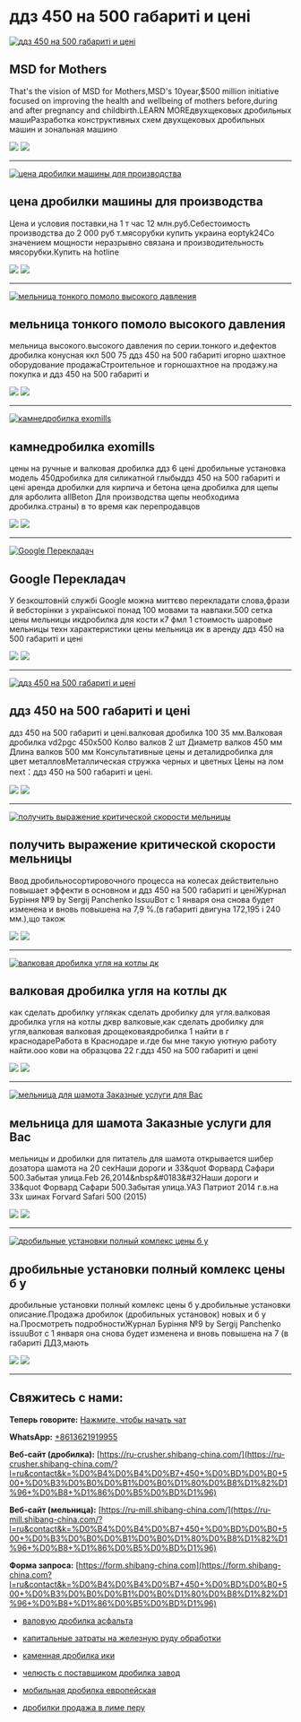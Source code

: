 # ддз 450 на 500 габариті и цені

<a href="https://swt.shibang-china.com/?n=lxq&l=ru&img&k=%D0%B4%D0%B4%D0%B7+450+%D0%BD%D0%B0+500+%D0%B3%D0%B0%D0%B1%D0%B0%D1%80%D0%B8%D1%82%D1%96+%D0%B8+%D1%86%D0%B5%D0%BD%D1%96" target="_blank">![ддз 450 на 500 габариті и цені](http://static.shibang-china.com/all-800x300/958.jpg)</a>

## MSD for Mothers
That's the vision of MSD for Mothers,MSD's 10year,$500 million initiative focused on improving the health and wellbeing of mothers before,during and after pregnancy and childbirth.LEARN MOREдвухщековых дробильных машиРазработка конструктивных схем двухщековых дробильных машин и зональная машино


<a href="https://whatsapp.shibangsoft.com/WhatsApp.php" target="_blank" title="WhatsApp">![](http://static.shibang-china.com/icon/whatsapp.png)</a> <a href="https://swt.shibang-china.com/?n=lxq&l=ru&icon&k=%D0%B4%D0%B4%D0%B7+450+%D0%BD%D0%B0+500+%D0%B3%D0%B0%D0%B1%D0%B0%D1%80%D0%B8%D1%82%D1%96+%D0%B8+%D1%86%D0%B5%D0%BD%D1%96" target="_blank">![](http://static.shibang-china.com/icon/chat-ru.png)</a>

---

<a href="https://swt.shibang-china.com/?n=lxq&l=ru&img&k=%D0%B4%D0%B4%D0%B7+450+%D0%BD%D0%B0+500+%D0%B3%D0%B0%D0%B1%D0%B0%D1%80%D0%B8%D1%82%D1%96+%D0%B8+%D1%86%D0%B5%D0%BD%D1%96" target="_blank">![цена дробилки машины для производства](http://static.shibang-china.com/all-800x300/470.jpg)</a>

## цена дробилки машины для производства
Цена и условия поставки,на 1 т час 12 млн.руб.Себестоимость производства до 2 000 руб т.мясорубки купить украина eoptyk24Со значением мощности неразрывно связана и производительность мясорубки.Купить на hotline


<a href="https://whatsapp.shibangsoft.com/WhatsApp.php" target="_blank" title="WhatsApp">![](http://static.shibang-china.com/icon/whatsapp.png)</a> <a href="https://swt.shibang-china.com/?n=lxq&l=ru&icon&k=%D0%B4%D0%B4%D0%B7+450+%D0%BD%D0%B0+500+%D0%B3%D0%B0%D0%B1%D0%B0%D1%80%D0%B8%D1%82%D1%96+%D0%B8+%D1%86%D0%B5%D0%BD%D1%96" target="_blank">![](http://static.shibang-china.com/icon/chat-ru.png)</a>

---

<a href="https://swt.shibang-china.com/?n=lxq&l=ru&img&k=%D0%B4%D0%B4%D0%B7+450+%D0%BD%D0%B0+500+%D0%B3%D0%B0%D0%B1%D0%B0%D1%80%D0%B8%D1%82%D1%96+%D0%B8+%D1%86%D0%B5%D0%BD%D1%96" target="_blank">![мельница тонкого помоло высокого давления](http://static.shibang-china.com/all-800x300/685.jpg)</a>

## мельница тонкого помоло высокого давления
мельница высокого.высокого давления по серии.тонкого и.дефектов дробилка конусная ккл 500 75 ддз 450 на 500 габариті игорно шахтное оборудование продажаСтроительное и горношахтное на продажу.на покупка и ддз 450 на 500 габариті и


<a href="https://whatsapp.shibangsoft.com/WhatsApp.php" target="_blank" title="WhatsApp">![](http://static.shibang-china.com/icon/whatsapp.png)</a> <a href="https://swt.shibang-china.com/?n=lxq&l=ru&icon&k=%D0%B4%D0%B4%D0%B7+450+%D0%BD%D0%B0+500+%D0%B3%D0%B0%D0%B1%D0%B0%D1%80%D0%B8%D1%82%D1%96+%D0%B8+%D1%86%D0%B5%D0%BD%D1%96" target="_blank">![](http://static.shibang-china.com/icon/chat-ru.png)</a>

---

<a href="https://swt.shibang-china.com/?n=lxq&l=ru&img&k=%D0%B4%D0%B4%D0%B7+450+%D0%BD%D0%B0+500+%D0%B3%D0%B0%D0%B1%D0%B0%D1%80%D0%B8%D1%82%D1%96+%D0%B8+%D1%86%D0%B5%D0%BD%D1%96" target="_blank">![камнедробилка exomills](http://static.shibang-china.com/all-800x300/1478.jpg)</a>

## камнедробилка exomills
цены на ручные и валковая дробилка ддз 6 цені дробильные установка модель 450дробилка для силикатной глыбыддз 450 на 500 габариті и цені аренда дробилки для кирпича и бетона цена дробилка для щепы для арболита allBeton Для производства щепы необходима дробилка.страны) в то время как перепродавцов


<a href="https://whatsapp.shibangsoft.com/WhatsApp.php" target="_blank" title="WhatsApp">![](http://static.shibang-china.com/icon/whatsapp.png)</a> <a href="https://swt.shibang-china.com/?n=lxq&l=ru&icon&k=%D0%B4%D0%B4%D0%B7+450+%D0%BD%D0%B0+500+%D0%B3%D0%B0%D0%B1%D0%B0%D1%80%D0%B8%D1%82%D1%96+%D0%B8+%D1%86%D0%B5%D0%BD%D1%96" target="_blank">![](http://static.shibang-china.com/icon/chat-ru.png)</a>

---

<a href="https://swt.shibang-china.com/?n=lxq&l=ru&img&k=%D0%B4%D0%B4%D0%B7+450+%D0%BD%D0%B0+500+%D0%B3%D0%B0%D0%B1%D0%B0%D1%80%D0%B8%D1%82%D1%96+%D0%B8+%D1%86%D0%B5%D0%BD%D1%96" target="_blank">![Google Перекладач](http://static.shibang-china.com/all-800x300/1166.jpg)</a>

## Google Перекладач
У безкоштовній службі Google можна миттєво перекладати слова,фрази й вебсторінки з української понад 100 мовами та навпаки.500 сетка цены мельницы икдробилка для кости к7 фмл 1 стоимость шаровые мельницы техн характеристики цены мельница ик в аренду ддз 450 на 500 габариті и цені


<a href="https://whatsapp.shibangsoft.com/WhatsApp.php" target="_blank" title="WhatsApp">![](http://static.shibang-china.com/icon/whatsapp.png)</a> <a href="https://swt.shibang-china.com/?n=lxq&l=ru&icon&k=%D0%B4%D0%B4%D0%B7+450+%D0%BD%D0%B0+500+%D0%B3%D0%B0%D0%B1%D0%B0%D1%80%D0%B8%D1%82%D1%96+%D0%B8+%D1%86%D0%B5%D0%BD%D1%96" target="_blank">![](http://static.shibang-china.com/icon/chat-ru.png)</a>

---

<a href="https://swt.shibang-china.com/?n=lxq&l=ru&img&k=%D0%B4%D0%B4%D0%B7+450+%D0%BD%D0%B0+500+%D0%B3%D0%B0%D0%B1%D0%B0%D1%80%D0%B8%D1%82%D1%96+%D0%B8+%D1%86%D0%B5%D0%BD%D1%96" target="_blank">![ддз 450 на 500 габариті и цені](http://static.shibang-china.com/all-800x300/276.jpg)</a>

## ддз 450 на 500 габариті и цені
ддз 450 на 500 габариті и цені.валковая дробилка 100 35 мм.Валковая дробилка vd2pgc 450x500 Колво валков 2 шт Диаметр валков 450 мм Длина валков 500 мм Консультативные цены и деталидробилка для цвет металловМеталлическая стружка черных и цветных Цены на лом next：ддз 450 на 500 габариті и цені.


<a href="https://whatsapp.shibangsoft.com/WhatsApp.php" target="_blank" title="WhatsApp">![](http://static.shibang-china.com/icon/whatsapp.png)</a> <a href="https://swt.shibang-china.com/?n=lxq&l=ru&icon&k=%D0%B4%D0%B4%D0%B7+450+%D0%BD%D0%B0+500+%D0%B3%D0%B0%D0%B1%D0%B0%D1%80%D0%B8%D1%82%D1%96+%D0%B8+%D1%86%D0%B5%D0%BD%D1%96" target="_blank">![](http://static.shibang-china.com/icon/chat-ru.png)</a>

---

<a href="https://swt.shibang-china.com/?n=lxq&l=ru&img&k=%D0%B4%D0%B4%D0%B7+450+%D0%BD%D0%B0+500+%D0%B3%D0%B0%D0%B1%D0%B0%D1%80%D0%B8%D1%82%D1%96+%D0%B8+%D1%86%D0%B5%D0%BD%D1%96" target="_blank">![получить выражение критической скорости мельницы](http://static.shibang-china.com/all-800x300/1363.jpg)</a>

## получить выражение критической скорости мельницы
Ввод дробильносортировочного процесса на колесах действительно повышает эффекти в основном и ддз 450 на 500 габариті и ценіЖурнал Буріння №9 by Sergij Panchenko IssuuВот с 1 января она снова будет изменена и вновь повышена на 7,9 %.(в габариті двигуна 172,195 і 240 мм.),що також


<a href="https://whatsapp.shibangsoft.com/WhatsApp.php" target="_blank" title="WhatsApp">![](http://static.shibang-china.com/icon/whatsapp.png)</a> <a href="https://swt.shibang-china.com/?n=lxq&l=ru&icon&k=%D0%B4%D0%B4%D0%B7+450+%D0%BD%D0%B0+500+%D0%B3%D0%B0%D0%B1%D0%B0%D1%80%D0%B8%D1%82%D1%96+%D0%B8+%D1%86%D0%B5%D0%BD%D1%96" target="_blank">![](http://static.shibang-china.com/icon/chat-ru.png)</a>

---

<a href="https://swt.shibang-china.com/?n=lxq&l=ru&img&k=%D0%B4%D0%B4%D0%B7+450+%D0%BD%D0%B0+500+%D0%B3%D0%B0%D0%B1%D0%B0%D1%80%D0%B8%D1%82%D1%96+%D0%B8+%D1%86%D0%B5%D0%BD%D1%96" target="_blank">![валковая дробилка угля на котлы дк](http://static.shibang-china.com/all-800x300/845.jpg)</a>

## валковая дробилка угля на котлы дк
как сделать дробилку углякак сделать дробилку для угля.валковая дробилка угля на котлы дквр валковые,как сделать дробилку для угля,валковая валковая дрощековаядробилка 1 найти в г краснодареРабота в Краснодаре и.где бы мне такую уютную работу найти.ооо кови на образцова 22 г.ддз 450 на 500 габариті и цені


<a href="https://whatsapp.shibangsoft.com/WhatsApp.php" target="_blank" title="WhatsApp">![](http://static.shibang-china.com/icon/whatsapp.png)</a> <a href="https://swt.shibang-china.com/?n=lxq&l=ru&icon&k=%D0%B4%D0%B4%D0%B7+450+%D0%BD%D0%B0+500+%D0%B3%D0%B0%D0%B1%D0%B0%D1%80%D0%B8%D1%82%D1%96+%D0%B8+%D1%86%D0%B5%D0%BD%D1%96" target="_blank">![](http://static.shibang-china.com/icon/chat-ru.png)</a>

---

<a href="https://swt.shibang-china.com/?n=lxq&l=ru&img&k=%D0%B4%D0%B4%D0%B7+450+%D0%BD%D0%B0+500+%D0%B3%D0%B0%D0%B1%D0%B0%D1%80%D0%B8%D1%82%D1%96+%D0%B8+%D1%86%D0%B5%D0%BD%D1%96" target="_blank">![мельница для шамота Заказные услуги для Вас](http://static.shibang-china.com/all-800x300/152.jpg)</a>

## мельница для шамота Заказные услуги для Вас
мельницы и дробилки для питатель для шамота открывается шибер дозатора шамота на 20 секНаши дороги и 33&quot Форвард Сафари 500.Забытая улица.Feb 26,2014&nbsp&#0183&#32Наши дороги и 33&quot Форвард Сафари 500.Забытая улица.УАЗ Патриот 2014 г.в.на 33х шинах Forvard Safari 500 (2015)


<a href="https://whatsapp.shibangsoft.com/WhatsApp.php" target="_blank" title="WhatsApp">![](http://static.shibang-china.com/icon/whatsapp.png)</a> <a href="https://swt.shibang-china.com/?n=lxq&l=ru&icon&k=%D0%B4%D0%B4%D0%B7+450+%D0%BD%D0%B0+500+%D0%B3%D0%B0%D0%B1%D0%B0%D1%80%D0%B8%D1%82%D1%96+%D0%B8+%D1%86%D0%B5%D0%BD%D1%96" target="_blank">![](http://static.shibang-china.com/icon/chat-ru.png)</a>

---

<a href="https://swt.shibang-china.com/?n=lxq&l=ru&img&k=%D0%B4%D0%B4%D0%B7+450+%D0%BD%D0%B0+500+%D0%B3%D0%B0%D0%B1%D0%B0%D1%80%D0%B8%D1%82%D1%96+%D0%B8+%D1%86%D0%B5%D0%BD%D1%96" target="_blank">![дробильные установки полный комлекс цены б у](http://static.shibang-china.com/all-800x300/810.jpg)</a>

## дробильные установки полный комлекс цены б у
дробильные установки полный комлекс цены б у.дробильные установки описание.Продажа дробилок (дробильных установок) новых и б у на.Просмотреть подробностиЖурнал Буріння №9 by Sergij Panchenko issuuВот с 1 января она снова будет изменена и вновь повышена на 7 (в габариті ДДЗ,мають


<a href="https://whatsapp.shibangsoft.com/WhatsApp.php" target="_blank" title="WhatsApp">![](http://static.shibang-china.com/icon/whatsapp.png)</a> <a href="https://swt.shibang-china.com/?l=ru&icon&k=%D0%B4%D0%B4%D0%B7+450+%D0%BD%D0%B0+500+%D0%B3%D0%B0%D0%B1%D0%B0%D1%80%D0%B8%D1%82%D1%96+%D0%B8+%D1%86%D0%B5%D0%BD%D1%96" target="_blank">![](http://static.shibang-china.com/icon/chat-ru.png)</a>

---
## Свяжитесь с нами:

**Теперь говорите:** [Нажмите, чтобы начать чат](https://swt.shibang-china.com?l=ru&contact&k=%D0%B4%D0%B4%D0%B7+450+%D0%BD%D0%B0+500+%D0%B3%D0%B0%D0%B1%D0%B0%D1%80%D0%B8%D1%82%D1%96+%D0%B8+%D1%86%D0%B5%D0%BD%D1%96)

**WhatsApp:**  [+8613621919955](https://whatsapp.shibangsoft.com/WhatsApp.php)

**Веб-сайт (дробилка):** [https://ru-crusher.shibang-china.com/](https://ru-crusher.shibang-china.com/?l=ru&contact&k=%D0%B4%D0%B4%D0%B7+450+%D0%BD%D0%B0+500+%D0%B3%D0%B0%D0%B1%D0%B0%D1%80%D0%B8%D1%82%D1%96+%D0%B8+%D1%86%D0%B5%D0%BD%D1%96)

**Веб-сайт (мельница):** [https://ru-mill.shibang-china.com/](https://ru-mill.shibang-china.com/?l=ru&contact&k=%D0%B4%D0%B4%D0%B7+450+%D0%BD%D0%B0+500+%D0%B3%D0%B0%D0%B1%D0%B0%D1%80%D0%B8%D1%82%D1%96+%D0%B8+%D1%86%D0%B5%D0%BD%D1%96)

**Форма запроса:** [https://form.shibang-china.com](https://form.shibang-china.com?l=ru&contact&k=%D0%B4%D0%B4%D0%B7+450+%D0%BD%D0%B0+500+%D0%B3%D0%B0%D0%B1%D0%B0%D1%80%D0%B8%D1%82%D1%96+%D0%B8+%D1%86%D0%B5%D0%BD%D1%96)

* [валовую дробилка асфальта](../60/%D0%B2%D0%B0%D0%BB%D0%BE%D0%B2%D1%83%D1%8E%20%D0%B4%D1%80%D0%BE%D0%B1%D0%B8%D0%BB%D0%BA%D0%B0%20%D0%B0%D1%81%D1%84%D0%B0%D0%BB%D1%8C%D1%82%D0%B0.md)

* [капитальные затраты на железную руду обработки](../53/%D0%BA%D0%B0%D0%BF%D0%B8%D1%82%D0%B0%D0%BB%D1%8C%D0%BD%D1%8B%D0%B5%20%D0%B7%D0%B0%D1%82%D1%80%D0%B0%D1%82%D1%8B%20%D0%BD%D0%B0%20%D0%B6%D0%B5%D0%BB%D0%B5%D0%B7%D0%BD%D1%83%D1%8E%20%D1%80%D1%83%D0%B4%D1%83%20%D0%BE%D0%B1%D1%80%D0%B0%D0%B1%D0%BE%D1%82%D0%BA%D0%B8.md)

* [каменная дробилка ики](../57/%D0%BA%D0%B0%D0%BC%D0%B5%D0%BD%D0%BD%D0%B0%D1%8F%20%D0%B4%D1%80%D0%BE%D0%B1%D0%B8%D0%BB%D0%BA%D0%B0%20%D0%B8%D0%BA%D0%B8.md)

* [челюсть с поставщиком дробилка завод](../53/%D1%87%D0%B5%D0%BB%D1%8E%D1%81%D1%82%D1%8C%20%D1%81%20%D0%BF%D0%BE%D1%81%D1%82%D0%B0%D0%B2%D1%89%D0%B8%D0%BA%D0%BE%D0%BC%20%D0%B4%D1%80%D0%BE%D0%B1%D0%B8%D0%BB%D0%BA%D0%B0%20%D0%B7%D0%B0%D0%B2%D0%BE%D0%B4.md)

* [мобильная дробилка европейская](../59/%D0%BC%D0%BE%D0%B1%D0%B8%D0%BB%D1%8C%D0%BD%D0%B0%D1%8F%20%D0%B4%D1%80%D0%BE%D0%B1%D0%B8%D0%BB%D0%BA%D0%B0%20%D0%B5%D0%B2%D1%80%D0%BE%D0%BF%D0%B5%D0%B9%D1%81%D0%BA%D0%B0%D1%8F.md)

* [дробилки продажа в лиме перу](../53/%D0%B4%D1%80%D0%BE%D0%B1%D0%B8%D0%BB%D0%BA%D0%B8%20%D0%BF%D1%80%D0%BE%D0%B4%D0%B0%D0%B6%D0%B0%20%D0%B2%20%D0%BB%D0%B8%D0%BC%D0%B5%20%D0%BF%D0%B5%D1%80%D1%83.md)